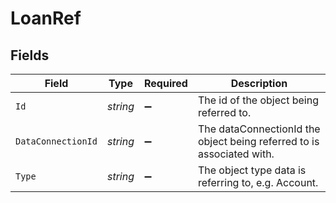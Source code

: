 # LoanRef


## Fields

| Field                                                                 | Type                                                                  | Required                                                              | Description                                                           |
| --------------------------------------------------------------------- | --------------------------------------------------------------------- | --------------------------------------------------------------------- | --------------------------------------------------------------------- |
| `Id`                                                                  | *string*                                                              | :heavy_minus_sign:                                                    | The id of the object being referred to.                               |
| `DataConnectionId`                                                    | *string*                                                              | :heavy_minus_sign:                                                    | The dataConnectionId the object being referred to is associated with. |
| `Type`                                                                | *string*                                                              | :heavy_minus_sign:                                                    | The object type data is referring to, e.g. Account.                   |